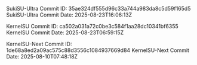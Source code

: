 SukiSU-Ultra Commit ID: 35ae324df555d96c33a744a983da8c5d59f165d5
SukiSU-Ultra Commit Date: 2025-08-23T16:06:13Z

KernelSU Commit ID: ca502a031a72c0be3c584f1aa28dc10341bf6355
KernelSU Commit Date: 2025-08-23T06:59:15Z

KernelSU-Next Commit ID: 1de68a8ed2a09ac575c88d3556c1084937669d84
KernelSU-Next Commit Date: 2025-08-10T07:48:18Z

